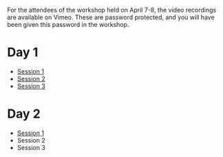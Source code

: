For the attendees of the workshop held on April 7-8, the video recordings are available on Vimeo.
These are password protected, and you will have been given this password in the workshop.

# Day 1

* [Session 1](https://vimeo.com/533976680)
* [Session 2](https://vimeo.com/534074294)
* [Session 3](https://vimeo.com/534126979)

# Day 2

* [Session 1](https://vimeo.com/534437036)
* Session 2
* Session 3

